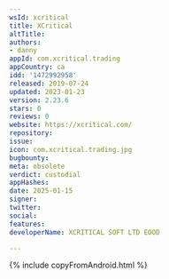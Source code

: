 ```yaml
---
wsId: xcritical
title: XCritical
altTitle: 
authors:
- danny
appId: com.xcritical.trading
appCountry: ca
idd: '1472992958'
released: 2019-07-24
updated: 2023-01-23
version: 2.23.6
stars: 0
reviews: 0
website: https://xcritical.com/
repository: 
issue: 
icon: com.xcritical.trading.jpg
bugbounty: 
meta: obsolete
verdict: custodial
appHashes: 
date: 2025-01-15
signer: 
twitter: 
social: 
features: 
developerName: XCRITICAL SOFT LTD EOOD

---
```


{% include copyFromAndroid.html %}
